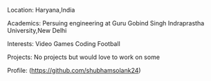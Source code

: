 Location: Haryana,India

Academics: Persuing engineering at Guru Gobind Singh Indraprastha University,New Delhi

Interests: Video Games Coding Football

Projects: No projects but would love to work on some

Profile: (https://github.com/shubhamsolank24)

